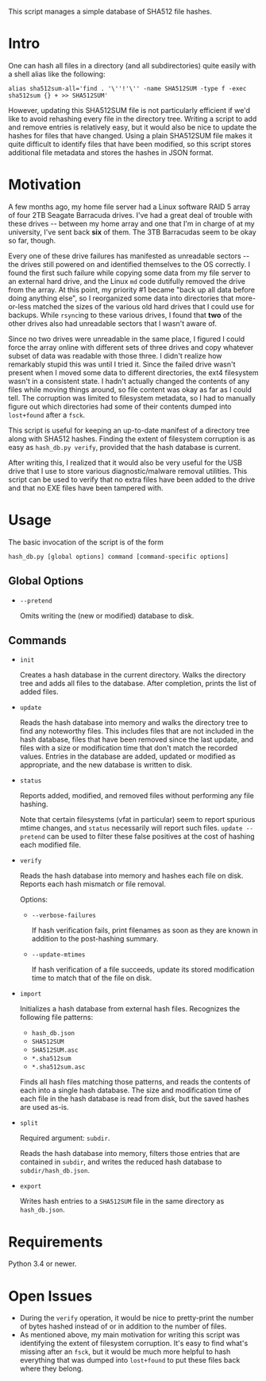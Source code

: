 This script manages a simple database of SHA512 file hashes.

Intro
=====

One can hash all files in a directory (and all subdirectories) quite easily
with a shell alias like the following:

    alias sha512sum-all='find . '\''!'\'' -name SHA512SUM -type f -exec sha512sum {} + >> SHA512SUM'

However, updating this SHA512SUM file is not particularly efficient if we'd
like to avoid rehashing every file in the directory tree. Writing a script to
add and remove entries is relatively easy, but it would also be nice to update
the hashes for files that have changed. Using a plain SHA512SUM file makes it
quite difficult to identify files that have been modified, so this script
stores additional file metadata and stores the hashes in JSON format.

Motivation
==========
A few months ago, my home file server had a Linux software RAID 5 array of four
2TB Seagate Barracuda drives. I've had a great deal of trouble with these
drives -- between my home array and one that I'm in charge of at my university,
I've sent back **six** of them. The 3TB Barracudas seem to be okay so far,
though.

Every one of these drive failures has manifested as unreadable sectors -- the
drives still powered on and identified themselves to the OS correctly. I found
the first such failure while copying some data from my file server to an
external hard drive, and the Linux `md` code dutifully removed the drive from
the array. At this point, my priority #1 became "back up all data before doing
anything else", so I reorganized some data into directories that more-or-less
matched the sizes of the various old hard drives that I could use for backups.
While `rsync`ing to these various drives, I found that **two** of the other
drives also had unreadable sectors that I wasn't aware of.

Since no two drives were unreadable in the same place, I figured I could force
the array online with different sets of three drives and copy whatever subset
of data was readable with those three. I didn't realize how remarkably stupid
this was until I tried it. Since the failed drive wasn't present when I moved
some data to different directories, the ext4 filesystem wasn't in a consistent
state. I hadn't actually changed the contents of any files while moving things
around, so file content was okay as far as I could tell. The corruption was
limited to filesystem metadata, so I had to manually figure out which
directories had some of their contents dumped into `lost+found` after a `fsck`.

This script is useful for keeping an up-to-date manifest of a directory tree
along with SHA512 hashes. Finding the extent of filesystem corruption is as
easy as `hash_db.py verify`, provided that the hash database is current.

After writing this, I realized that it would also be very useful for the USB
drive that I use to store various diagnostic/malware removal utilities. This
script can be used to verify that no extra files have been added to the drive
and that no EXE files have been tampered with.

Usage
=====

The basic invocation of the script is of the form

    hash_db.py [global options] command [command-specific options]

Global Options
--------------

* `--pretend`

  Omits writing the (new or modified) database to disk.

Commands
--------

* `init`

  Creates a hash database in the current directory. Walks the directory tree
  and adds all files to the database. After completion, prints the list of
  added files.
* `update`

  Reads the hash database into memory and walks the directory tree to find any
  noteworthy files. This includes files that are not included in the hash
  database, files that have been removed since the last update, and files with
  a size or modification time that don't match the recorded values. Entries in
  the database are added, updated or modified as appropriate, and the new
  database is written to disk.
* `status`

  Reports added, modified, and removed files without performing any file
  hashing.

  Note that certain filesystems (vfat in particular) seem to report
  spurious mtime changes, and `status` necessarily will report such files.
  `update --pretend` can be used to filter these false positives at the cost of
  hashing each modified file.
* `verify`

  Reads the hash database into memory and hashes each file on disk. Reports
  each hash mismatch or file removal.

  Options:
  * `--verbose-failures`

    If hash verification fails, print filenames as soon as they are known in
    addition to the post-hashing summary.

  * `--update-mtimes`

    If hash verification of a file succeeds, update its stored modification
    time to match that of the file on disk.
* `import`

  Initializes a hash database from external hash files. Recognizes the
  following file patterns:

  * `hash_db.json`
  * `SHA512SUM`
  * `SHA512SUM.asc`
  * `*.sha512sum`
  * `*.sha512sum.asc`

  Finds all hash files matching those patterns, and reads the contents of each
  into a single hash database. The size and modification time of each file in
  the hash database is read from disk, but the saved hashes are used as-is.
* `split`

  Required argument: `subdir`.

  Reads the hash database into memory, filters those entries that are
  contained in `subdir`, and writes the reduced hash database to
  `subdir/hash_db.json`.
* `export`

  Writes hash entries to a `SHA512SUM` file in the same directory as
  `hash_db.json`.

Requirements
============

Python 3.4 or newer.

Open Issues
===========

* During the `verify` operation, it would be nice to pretty-print the number of
  bytes hashed instead of or in addition to the number of files.
* As mentioned above, my main motivation for writing this script was identifying
  the extent of filesystem corruption. It's easy to find what's missing after
  an `fsck`, but it would be much more helpful to hash everything that was
  dumped into `lost+found` to put these files back where they belong.

<!---
# vim: set tw=79:
-->

